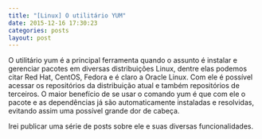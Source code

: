 ```yaml
---
title: "[Linux] O utilitário YUM"
date: 2015-12-16 17:30:23 
categories: posts
layout: post
---
```

<p>
O utilitário yum é a principal ferramenta quando o assunto é instalar e gerenciar pacotes em diversas distribuições Linux, dentre elas podemos citar Red Hat, CentOS, Fedora e é claro a Oracle Linux.
Com ele é possível acessar os repositórios da distribuição atual e também repositórios de terceiros.
O maior benefício de se usar o comando yum é que com ele o pacote e as dependências já são automaticamente instaladas e resolvidas, evitando assim uma possível grande dor de cabeça.

Irei publicar uma série de posts sobre ele e suas diversas funcionalidades.</p>

